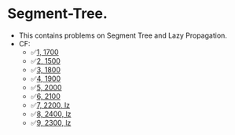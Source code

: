 # Segment-Tree.

* This contains problems on Segment Tree and Lazy Propagation.
* CF:
	- ✅[1, 1700](https://codeforces.com/contest/339/problem/D)
	- ✅[2, 1500](https://codeforces.com/contest/356/problem/A)
	- ✅[3, 1800](https://codeforces.com/contest/459/problem/D)
	- ✅[4, 1900](https://codeforces.com/contest/61/problem/E)
	- ✅[5, 2000](https://codeforces.com/contest/380/problem/C)
	- ✅[6, 2100](https://codeforces.com/contest/474/problem/F)
	- ✅[7, 2200, lz](https://codeforces.com/contest/52/problem/C)
	- ✅[8, 2400, lz](https://codeforces.com/contest/145/problem/E)
	- ✅[9, 2300, lz](https://codeforces.com/contest/558/problem/E)